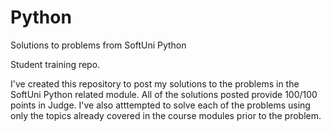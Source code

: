 # Python
Solutions to problems from SoftUni Python

Student training repo.

I've created this repository to post my solutions to the problems in the SoftUni Python related module. All of the solutions posted provide 100/100 points in Judge. I've also atttempted to solve each of the problems using only the topics already covered in the course modules prior to the problem.
